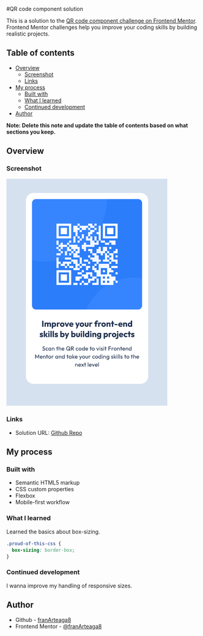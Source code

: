 #QR code component solution

This is a solution to the [QR code component challenge on Frontend Mentor](https://www.frontendmentor.io/challenges/qr-code-component-iux_sIO_H). Frontend Mentor challenges help you improve your coding skills by building realistic projects.

## Table of contents

- [Overview](#overview)
  - [Screenshot](#screenshot)
  - [Links](#links)
- [My process](#my-process)
  - [Built with](#built-with)
  - [What I learned](#what-i-learned)
  - [Continued development](#continued-development)
- [Author](#author)

**Note: Delete this note and update the table of contents based on what sections you keep.**

## Overview

### Screenshot

![](./images/screenshot.png)

### Links

- Solution URL: [Github Repo](https://github.com/franArteaga8/fM--getting-started)

## My process

### Built with

- Semantic HTML5 markup
- CSS custom properties
- Flexbox
- Mobile-first workflow

### What I learned

Learned the basics about box-sizing.

```css
.proud-of-this-css {
  box-sizing: border-box;
}
```

### Continued development

I wanna improve my handling of responsive sizes.

## Author

- Github - [franArteaga8](https://github.com/franArteaga8)
- Frontend Mentor - [@franArteaga8](https://www.frontendmentor.io/profile/franArteaga8)
